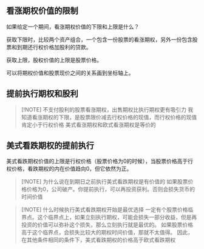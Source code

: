 ## 看涨期权价值的限制

如果给定一个期间，看涨期权价值的下限和上限是什么？

获取下限时，比较两个资产组合，一个包含一份股票的看涨期权，另外一份包含股票和到期还行权价格加股利的贷款。

获取上限，股权价值的上限是股票价格。

可以将期权价值和股票现价之间的关系画到坐标轴上。

## 提前执行期权和股利

> [!NOTE] 不支付股利的股票看涨期权，出售期权比执行期权更有吸引力
> 我知道看涨期权的下限，是股票限价减去行权价格的现值，而行权价格的现值肯定小于行权价格
> 美式看涨期权和欧式看涨期权是等价的

## 美式看跌期权的提前执行
美式看跌期权价值的上限是行权价格（股票价格为0的时候），当股票价格高于行权价格，看跌期权的内在价值趋向0，但它依然为正。


> [!NOTE] 为什么说在到期日之前执行美式看跌期权是有价值的
> 如果股票价格价格为0，公司破产。你提前执行，可以再投资获利。否则会损失货币的时间价值


> [!NOTE] 什么时候执行美式看跌期权开始是最优选择
> 一定有个股票价格临界点。这个临界点上，如果立刻执行期权，可能会损失一部分收益，但是再投资的价值可以弥补这个损失，那么立刻执行就是最优的。
> 如果股票价格高于这个临界点，会损失比较大的期权时间价值，那就不太值得。
> 因此，在其他条件相同的条件下，美式看跌期权的价格高于欧式看跌期权


